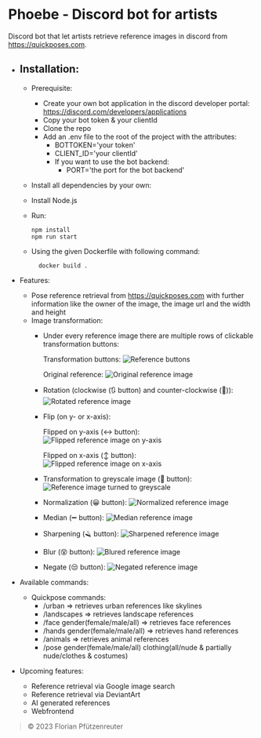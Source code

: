 # Phoebe - Discord bot for artists
Discord bot that let artists retrieve reference images in discord from https://quickposes.com.

- Installation:
  -
  
  - Prerequisite:
    
    - Create your own bot application in the discord developer portal: https://discord.com/developers/applications
    - Copy your bot token & your clientId
    - Clone the repo
    - Add an .env file to the root of the project with the attributes:
        - BOTTOKEN='your token'
        - CLIENT_ID='your clientId'
        - If you want to use the bot backend:
          - PORT='the port for the bot backend'
  - Install all dependencies by your own:
  - Install Node.js
  - Run:
   
        npm install 
        npm run start

  - Using the given Dockerfile with following command:
 
          docker build .
- Features:

  - Pose reference retrieval from https://quickposes.com with further information like the owner of the image, the image url and the width and height
  - Image transformation:
    - Under every reference image there are multiple rows of clickable transformation buttons:
      
      Transformation buttons:
      ![Reference buttons](readmeImages/ReferenceButtons.PNG "Reference buttons")
    
      Original reference:
      ![Original reference image](readmeImages/Original.PNG "Original reference image")
    
    - Rotation (clockwise (:arrows_clockwise: button) and counter-clockwise (:arrows_counterclockwise:)):
      ![Rotated reference image](readmeImages/Rotation.PNG "Rotated reference image")
    - Flip (on y- or x-axis):
      
      Flipped on y-axis (:left_right_arrow: button):
      ![Flipped reference image on y-axis](readmeImages/FlipOnYAxis.PNG "Flipped reference image on y-axis")

      Flipped on x-axis (:arrow_up_down: button):
      ![Flipped reference image on x-axis](readmeImages/FlipOnXAxis.PNG "Flipped reference image on x-axis")

    - Transformation to greyscale image (:older_woman: button):
      ![Reference image turned to greyscale](readmeImages/Greyscale.PNG "Reference image turned to greyscale")
    - Normalization (:grinning: button):
      ![Normalized reference image](readmeImages/Normalize.PNG "Normalized reference image")
    - Median (:heavy_minus_sign: button):
      ![Median reference image](readmeImages/Median.PNG "Median reference image")
    - Sharpening (:razor: button):
      ![Sharpened reference image](readmeImages/Sharpening.PNG "Sharpening reference image")
    - Blur (:dizzy_face: button):
      ![Blured reference image](readmeImages/Blur.PNG "Blur reference image")
    - Negate (:unamused: button):
      ![Negated reference image](readmeImages/Negate.PNG "Negated reference image")

- Available commands:
  - Quickpose commands:
    - /urban => retrieves urban references like skylines
    - /landscapes => retrieves landscape references
    - /face gender(female/male/all) => retrieves face references 
    - /hands gender(female/male/all) => retrieves hand references
    - /animals => retrieves animal references
    - /pose gender(female/male/all) clothing(all/nude & partially nude/clothes & costumes)

- Upcoming features:
    - Reference retrieval via Google image search
    - Reference retrieval via DeviantArt
    - AI generated references
    - Webfrontend


> &copy; 2023 Florian Pfützenreuter
  
